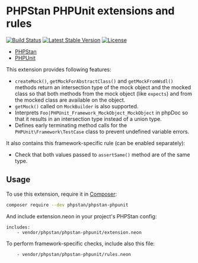 # PHPStan PHPUnit extensions and rules

[![Build Status](https://travis-ci.org/phpstan/phpstan-phpunit.svg)](https://travis-ci.org/phpstan/phpstan-phpunit)
[![Latest Stable Version](https://poser.pugx.org/phpstan/phpstan-phpunit/v/stable)](https://packagist.org/packages/phpstan/phpstan-phpunit)
[![License](https://poser.pugx.org/phpstan/phpstan-phpunit/license)](https://packagist.org/packages/phpstan/phpstan-phpunit)

* [PHPStan](https://github.com/phpstan/phpstan)
* [PHPUnit](https://phpunit.de)

This extension provides following features:

* `createMock()`, `getMockForAbstractClass()` and `getMockFromWsdl()` methods return an intersection type of the mock object and the mocked class so that both methods from the mock object (like `expects`) and from the mocked class are available on the object.
* `getMock()` called on `MockBuilder` is also supported.
* Interprets `Foo|PHPUnit_Framework_MockObject_MockObject` in phpDoc so that it results in an intersection type instead of a union type.
* Defines early terminating method calls for the `PHPUnit\Framework\TestCase` class to prevent undefined variable errors.

It also contains this framework-specific rule (can be enabled separately):

* Check that both values passed to `assertSame()` method are of the same type.

## Usage

To use this extension, require it in [Composer](https://getcomposer.org/):

```bash
composer require --dev phpstan/phpstan-phpunit
```

And include extension.neon in your project's PHPStan config:

```
includes:
	- vendor/phpstan/phpstan-phpunit/extension.neon
```

To perform framework-specific checks, include also this file:

```
	- vendor/phpstan/phpstan-phpunit/rules.neon
```
